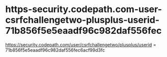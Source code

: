 # https-security.codepath.com-user-csrfchallengetwo-plusplus-userid-71b856f5e5eaadf96c982daf556fec
https://security.codepath.com/user/csrfchallengetwo/plusplus/userid = 71b856f5e5eaadf96c982daf556fec6acf99d3fc
